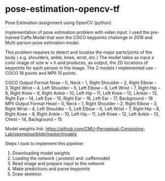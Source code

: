 # pose-estimation-opencv-tf
Pose Estimation assignment using OpenCV (python)

Implementation of pose estimation problem with video input. I used the pre-trained Caffe Model that won the COCO keypoints challenge in 2016 and Multi-person pose estimation model.

This problem requires to detect and localize the major parts/joints of the body ( e.g. shoulders, ankle, knee, wrist, etc.)
The model takes as input a color image of size w × h and produces, as output, the 2D locations of keypoints for each person in the image. The 2 models I implemented use - COCO 18 points and MPII 15 points.

COCO Output Format Nose – 0, Neck – 1, Right Shoulder – 2, Right Elbow – 3, Right Wrist – 4, Left Shoulder – 5, Left Elbow – 6, Left Wrist – 7, Right Hip – 8, Right Knee – 9, Right Ankle – 10, Left Hip – 11, Left Knee – 12, LAnkle – 13, Right Eye – 14, Left Eye – 15, Right Ear – 16, Left Ear – 17, Background – 18 
MPII Output Format Head – 0, Neck – 1, Right Shoulder – 2, Right Elbow – 3, Right Wrist – 4, Left Shoulder – 5, Left Elbow – 6, Left Wrist – 7, Right Hip – 8, Right Knee – 9, Right Ankle – 10, Left Hip – 11, Left Knee – 12, Left Ankle – 13, Chest – 14, Background – 15

Model weights link: https://github.com/CMU-Perceptual-Computing-Lab/openpose/blob/master/models

Steps I took to implement this pipeline:
1. Downloading model weights
2. Loading the network (.prototxt and .caffemodel)
3. Read image and prepare input to the network
4. Make predictions and parse keypoints
5. Draw skeleton
